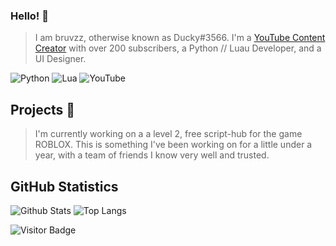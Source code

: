 ### Hello! 👋

> I am bruvzz, otherwise known as Ducky#3566. I'm a [YouTube Content Creator](https://www.youtube.com/channel/UC9x5T2CzdNdVVW6iVHqF_qg) with over 200 subscribers, a Python // Luau Developer, and a UI Designer.

![Python](https://img.shields.io/badge/python-3670A0?style=for-the-badge&logo=python&logoColor=ffdd54)
![Lua](https://img.shields.io/badge/lua-%232C2D72.svg?style=for-the-badge&logo=lua&logoColor=white)
![YouTube](https://img.shields.io/badge/YouTube-%23FF0000.svg?style=for-the-badge&logo=YouTube&logoColor=white)

## Projects 🚧

> I'm currently working on a a level 2, free script-hub for the game ROBLOX. This is something I've been working on for a little under a year, with a team of friends I know very well and trusted.

## GitHub Statistics 

![Github Stats](https://github-readme-stats.vercel.app/api?username=bruvzz&count_private=true&show_icons=true&include_all_commits=true&theme=dark&layout=compact)
![Top Langs](https://github-readme-stats.vercel.app/api/top-langs/?username=bruvzz&hide=TeX&layout=compact&theme=dark)

![Visitor Badge](https://visitor-badge.laobi.icu/badge?page_id=bruvzz)
